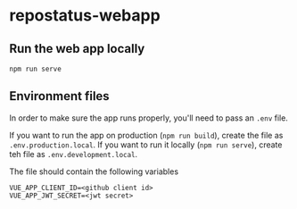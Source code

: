 # repostatus-webapp

## Run the web app locally

```console
npm run serve
```

## Environment files

In order to make sure the app runs properly, you'll need to pass an `.env` file.

If you want to run the app on production (`npm run build`), create the file as `.env.production.local`. If you want to run it locally (`npm run serve`), create teh file as `.env.development.local`.

The file should contain the following variables

```
VUE_APP_CLIENT_ID=<github client id>
VUE_APP_JWT_SECRET=<jwt secret>
```